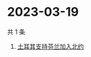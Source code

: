 # 2023-03-19

共 1 条

<!-- BEGIN -->
<!-- 最后更新时间 Sun Mar 19 2023 11:08:48 GMT+0800 (China Standard Time) -->

1. [土耳其支持芬兰加入北约](https://www.zhihu.com/search?q=土耳其支持芬兰加入北约)

<!-- END -->

